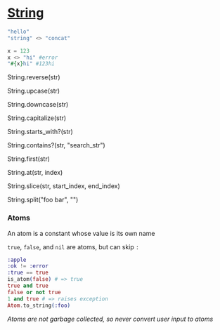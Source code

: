 # [String](https://hexdocs.pm/elixir/String.html#summary)

```elixir
"hello"
"string" <> "concat"

x = 123
x <> "hi" #error
"#{x}hi" #123hi
```

String.reverse(str)

String.upcase(str)

String.downcase(str)

String.capitalize(str)

String.starts_with?(str)

String.contains?(str, "search_str")

String.first(str)

String.at(str, index)

String.slice(str, start_index, end_index)

String.split("foo bar", "")

### Atoms

An atom is a constant whose value is its own name

`true`, `false`, and `nil` are atoms, but can skip `:`

```elixir
:apple
:ok != :error
:true == true
is_atom(false) # => true
true and true
false or not true
1 and true # => raises exception
Atom.to_string(:foo) 
```

_Atoms are not garbage collected, so never convert user input to atoms_

